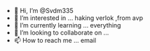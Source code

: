 - 👋 Hi, I’m @Svdm335
- 👀 I’m interested in ... haking verlok ,from avp
- 🌱 I’m currently learning ... everything
- 💞️ I’m looking to collaborate on ...
- 📫 How to reach me ... email 

<!---
Svdm335/Svdm335 is a ✨ special ✨ repository because its `README.md` (this file) appears on your GitHub profile.
You can click the Preview link to take a look at your changes.
--->
